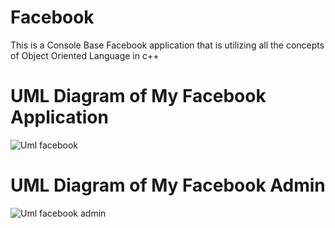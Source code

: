 # Facebook
This is a Console Base Facebook application that is utilizing all the concepts of Object Oriented Language in c++


# UML Diagram of My Facebook Application
![Uml facebook](https://github.com/AhmedBilalSSG/Facebook/assets/110194946/ad47d5f7-516a-48c9-943b-d86cc6e5003b)
# UML Diagram of My Facebook Admin
![Uml facebook admin](https://github.com/AhmedBilalSSG/Facebook/assets/110194946/e61881d6-4d5c-4e78-b62c-b817ee0e43b0)
